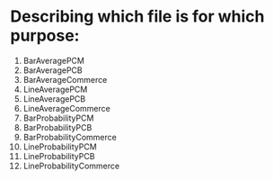 # Describing which file is for which purpose:

<ol>
    <li>BarAveragePCM</li>
    <li>BarAveragePCB</li>
    <li>BarAverageCommerce</li>
    <li>LineAveragePCM</li>
    <li>LineAveragePCB</li>
    <li>LineAverageCommerce</li>
    <li>BarProbabilityPCM</li>
    <li>BarProbabilityPCB</li>
    <li>BarProbabilityCommerce</li>
    <li>LineProbabilityPCM</li>
    <li>LineProbabilityPCB</li>
    <li>LineProbabilityCommerce</li>
</ol>